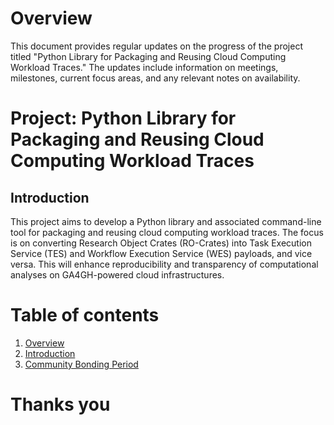 # Overview

This document provides regular updates on the progress of the project titled "Python Library for Packaging and Reusing Cloud Computing Workload Traces." The updates include information on meetings, milestones, current focus areas, and any relevant notes on availability.


# Project: Python Library for Packaging and Reusing Cloud Computing Workload Traces

## Introduction

This project aims to develop a Python library and associated command-line tool for packaging and reusing cloud computing workload traces. The focus is on converting Research Object Crates (RO-Crates) into Task Execution Service (TES) and Workflow Execution Service (WES) payloads, and vice versa. This will enhance reproducibility and transparency of computational analyses on GA4GH-powered cloud infrastructures.

# Table of contents
1. [Overview](#Overview)
1. [Introduction](#introduction)
2. [Community Bonding Period](https://karanjot786.github.io/Docs/Community_Bonding_Period)



# Thanks you